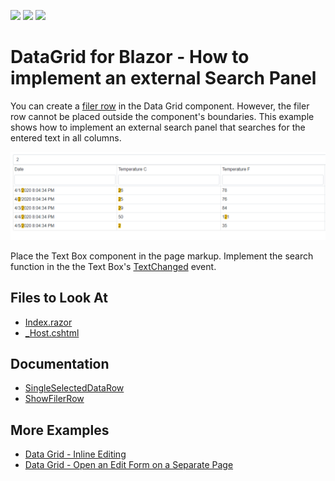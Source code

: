 <!-- default badges list -->
![](https://img.shields.io/endpoint?url=https://codecentral.devexpress.com/api/v1/VersionRange/251680245/20.1.6%2B)
[![](https://img.shields.io/badge/Open_in_DevExpress_Support_Center-FF7200?style=flat-square&logo=DevExpress&logoColor=white)](https://supportcenter.devexpress.com/ticket/details/T878016)
[![](https://img.shields.io/badge/📖_How_to_use_DevExpress_Examples-e9f6fc?style=flat-square)](https://docs.devexpress.com/GeneralInformation/403183)
<!-- default badges end -->

# DataGrid for Blazor - How to implement an external Search Panel

You can create a [filer row](https://docs.devexpress.com/Blazor/DevExpress.Blazor.DxDataGrid-1.ShowFilterRow) in the Data Grid component. However, the filer row cannot be placed outside the component's boundaries. This example shows how to implement an external search panel that searches for the entered text in all columns.

![External Search Panel](images/DataGrid.png)

Place the Text Box component in the page markup. Implement the search function in the the Text Box's [TextChanged](https://docs.devexpress.com/Blazor/DevExpress.Blazor.DxTextBox.TextChanged) event. 

## Files to Look At

* [Index.razor](https://github.com/DevExpress-Examples/DataGrid-How-to-implement-an-external-search-panel/blob/20.1.6+/CS/DevExpressBlazorStarter/Pages/Index.razor)
* [_Host.cshtml](https://github.com/DevExpress-Examples/DataGrid-How-to-implement-an-external-search-panel/blob/20.1.6+/CS/DevExpressBlazorStarter/Pages/_Host.cshtml)

## Documentation

* [SingleSelectedDataRow](https://docs.devexpress.com/Blazor/DevExpress.Blazor.DxDataGrid-1.SingleSelectedDataRow)
* [ShowFilerRow](https://docs.devexpress.com/Blazor/DevExpress.Blazor.DxDataGrid-1.ShowFilterRow)

## More Examples

* [Data Grid - Inline Editing](https://github.com/DevExpress-Examples/Blazor-dxdatagrid-inline-editing)
* [Data Grid - Open an Edit Form on a Separate Page](https://github.com/DevExpress-Examples/blazor-DxDataGrid-Separate-Edit-Form)

